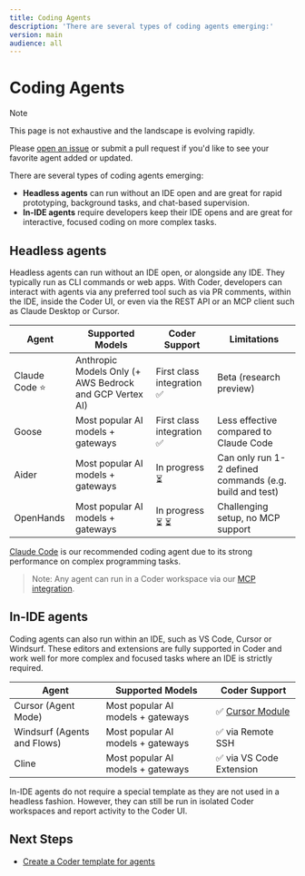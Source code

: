 ```yaml
---
title: Coding Agents
description: 'There are several types of coding agents emerging:'
version: main
audience: all
---
```

# Coding Agents

> [!NOTE]
>
> This page is not exhaustive and the landscape is evolving rapidly.
>
> Please [open an issue](https://github.com/coder/coder/issues/new) or submit a
> pull request if you'd like to see your favorite agent added or updated.

There are several types of coding agents emerging:

- **Headless agents** can run without an IDE open and are great for rapid
  prototyping, background tasks, and chat-based supervision.
- **In-IDE agents** require developers keep their IDE opens and are great for
  interactive, focused coding on more complex tasks.

## Headless agents

Headless agents can run without an IDE open, or alongside any IDE. They
typically run as CLI commands or web apps. With Coder, developers can interact
with agents via any preferred tool such as via PR comments, within the IDE,
inside the Coder UI, or even via the REST API or an MCP client such as Claude
Desktop or Cursor.

| Agent         | Supported Models                                        | Coder Support             | Limitations                                             |
|---------------|---------------------------------------------------------|---------------------------|---------------------------------------------------------|
| Claude Code ⭐ | Anthropic Models Only (+ AWS Bedrock and GCP Vertex AI) | First class integration ✅ | Beta (research preview)                                 |
| Goose         | Most popular AI models + gateways                       | First class integration ✅ | Less effective compared to Claude Code                  |
| Aider         | Most popular AI models + gateways                       | In progress ⏳             | Can only run 1-2 defined commands (e.g. build and test) |
| OpenHands     | Most popular AI models + gateways                       | In progress ⏳ ⏳           | Challenging setup, no MCP support                       |

[Claude Code](https://github.com/anthropics/claude-code) is our recommended
coding agent due to its strong performance on complex programming tasks.

> Note: Any agent can run in a Coder workspace via our
> [MCP integration](./headless).

## In-IDE agents

Coding agents can also run within an IDE, such as VS Code, Cursor or Windsurf.
These editors and extensions are fully supported in Coder and work well for more
complex and focused tasks where an IDE is strictly required.

| Agent                       | Supported Models                  | Coder Support                                                |
|-----------------------------|-----------------------------------|--------------------------------------------------------------|
| Cursor (Agent Mode)         | Most popular AI models + gateways | ✅ [Cursor Module](https://registry.coder.com/modules/cursor) |
| Windsurf (Agents and Flows) | Most popular AI models + gateways | ✅ via Remote SSH                                             |
| Cline                       | Most popular AI models + gateways | ✅ via VS Code Extension                                      |

In-IDE agents do not require a special template as they are not used in a
headless fashion. However, they can still be run in isolated Coder workspaces
and report activity to the Coder UI.

## Next Steps

- [Create a Coder template for agents](./create-template)
